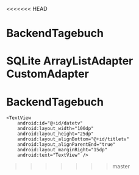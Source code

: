 <<<<<<< HEAD
# BackendTagebuch

SQLite ArrayListAdapter CustomAdapter
=======
# BackendTagebuch

<TextView
        android:id="@+id/titletv"
        android:layout_width="150dp"
        android:layout_height="40dp"
        android:layout_alignParentStart="true"
        android:layout_alignParentTop="true"
        android:layout_marginLeft="15dp"
        android:text="TextView"
        android:textSize="25dp" />

    <TextView
        android:id="@+id/datetv"
        android:layout_width="100dp"
        android:layout_height="25dp"
        android:layout_alignBottom="@+id/titletv"
        android:layout_alignParentEnd="true"
        android:layout_marginRight="15dp"
        android:text="TextView" />
>>>>>>> master
